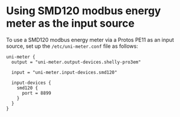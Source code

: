 # Using SMD120 modbus energy meter as the input source

To use a SMD120 modbus energy meter via a Protos PE11 as an input source, set up the `/etc/uni-meter.conf` file as
follows:

```hocon
uni-meter {
  output = "uni-meter.output-devices.shelly-pro3em"
  
  input = "uni-meter.input-devices.smd120"

  input-devices {
    smd120 {
      port = 8899
    }
  }
}
```


